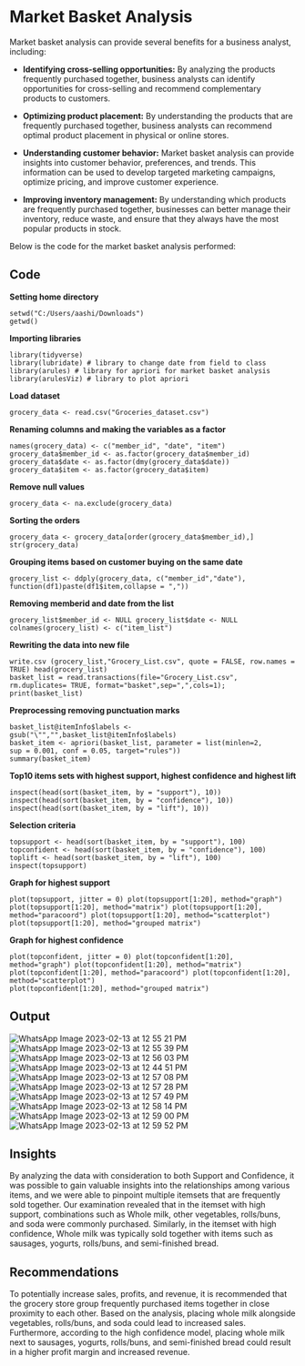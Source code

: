 
# Market Basket Analysis 

Market basket analysis can provide several benefits for a business analyst, including:

* 	**Identifying cross-selling opportunities:** By analyzing the products frequently purchased together, business analysts can identify opportunities for cross-selling and recommend complementary products to customers.

* 	**Optimizing product placement:** By understanding the products that are frequently purchased together, business analysts can recommend optimal product placement in physical or online stores.

* 	**Understanding customer behavior:** Market basket analysis can provide insights into customer behavior, preferences, and trends. This information can be used to develop targeted marketing campaigns, optimize pricing, and improve customer experience.

* 	**Improving inventory management:** By understanding which products are frequently purchased together, businesses can better manage their inventory, reduce waste, and ensure that they always have the most popular products in stock.

Below is the code for the market basket analysis performed:



## Code
**Setting home directory**
```rscript
setwd("C:/Users/aashi/Downloads")
getwd()
```
**Importing libraries**
```rscript
library(tidyverse)
library(lubridate) # library to change date from field to class 
library(arules)	# library for apriori for market basket analysis 
library(arulesViz) # library to plot apriori

```
**Load dataset**
```rscript
grocery_data <- read.csv("Groceries_dataset.csv")
```
**Renaming columns and making the variables as a factor**
```rscript
names(grocery_data) <- c("member_id", "date", "item") grocery_data$member_id <- as.factor(grocery_data$member_id) grocery_data$date <- as.factor(dmy(grocery_data$date)) grocery_data$item <- as.factor(grocery_data$item)
```
**Remove null values**
```rscript
grocery_data <- na.exclude(grocery_data)
```
**Sorting the orders**
```rscript
grocery_data <- grocery_data[order(grocery_data$member_id),]
str(grocery_data)
```
**Grouping items based on customer buying on the same date**
```rscript
grocery_list <- ddply(grocery_data, c("member_id","date"),
function(df1)paste(df1$item,collapse = ","))
```
**Removing memberid and date from the list**
```rscript
grocery_list$member_id <- NULL grocery_list$date <- NULL colnames(grocery_list) <- c("item_list")
```
**Rewriting the data into new file**
```rscript
write.csv (grocery_list,"Grocery_List.csv", quote = FALSE, row.names = TRUE) head(grocery_list)
basket_list = read.transactions(file="Grocery_List.csv",
rm.duplicates= TRUE, format="basket",sep=",",cols=1);
print(basket_list)
```
**Preprocessing removing punctuation marks**
```rscript
basket_list@itemInfo$labels <- gsub("\"","",basket_list@itemInfo$labels)
basket_item <- apriori(basket_list, parameter = list(minlen=2,
sup = 0.001, conf = 0.05, target="rules"))
summary(basket_item)
```
**Top10 items sets with highest support, highest confidence and highest lift**
```rscript
inspect(head(sort(basket_item, by = "support"), 10)) inspect(head(sort(basket_item, by = "confidence"), 10)) inspect(head(sort(basket_item, by = "lift"), 10))
```
**Selection criteria**
```rscript
topsupport <- head(sort(basket_item, by = "support"), 100) topconfident <- head(sort(basket_item, by = "confidence"), 100) toplift <- head(sort(basket_item, by = "lift"), 100)
inspect(topsupport)
```
**Graph for highest support**
```rscript
plot(topsupport, jitter = 0) plot(topsupport[1:20], method="graph") plot(topsupport[1:20], method="matrix") plot(topsupport[1:20], method="paracoord") plot(topsupport[1:20], method="scatterplot")
plot(topsupport[1:20], method="grouped matrix")
```
**Graph for highest confidence**
```rscript
plot(topconfident, jitter = 0) plot(topconfident[1:20], method="graph") plot(topconfident[1:20], method="matrix") plot(topconfident[1:20], method="paracoord") plot(topconfident[1:20], method="scatterplot")
plot(topconfident[1:20], method="grouped matrix")
```
## Output
![WhatsApp Image 2023-02-13 at 12 55 21 PM](https://user-images.githubusercontent.com/85166438/218536953-87b36ecd-c691-44d3-8cf8-2aefc381aa22.jpeg)
![WhatsApp Image 2023-02-13 at 12 55 39 PM](https://user-images.githubusercontent.com/85166438/218536976-524b400a-6110-4b12-9675-de86eade88d2.jpeg)
![WhatsApp Image 2023-02-13 at 12 56 03 PM](https://user-images.githubusercontent.com/85166438/218536983-a4024f8a-f429-4347-ac7e-5711215eb92d.jpeg)
![WhatsApp Image 2023-02-13 at 12 44 51 PM](https://user-images.githubusercontent.com/85166438/218537300-6184d73c-c8c5-4b28-912f-50c1e2319dda.jpeg)
![WhatsApp Image 2023-02-13 at 12 57 08 PM](https://user-images.githubusercontent.com/85166438/218536992-85bd1ddf-f04d-49d1-9fba-11ffbfe7065a.jpeg)
![WhatsApp Image 2023-02-13 at 12 57 28 PM](https://user-images.githubusercontent.com/85166438/218537011-fdb51373-1752-407d-ac6a-ddccb0a790e0.jpeg)
![WhatsApp Image 2023-02-13 at 12 57 49 PM](https://user-images.githubusercontent.com/85166438/218537023-4bc107d8-c3b3-485e-a624-50cd116c7c37.jpeg)
![WhatsApp Image 2023-02-13 at 12 58 14 PM](https://user-images.githubusercontent.com/85166438/218537031-6a750bc5-2e78-4a36-b55c-be1ff216c670.jpeg)
![WhatsApp Image 2023-02-13 at 12 59 00 PM](https://user-images.githubusercontent.com/85166438/218537043-07d6ea72-2022-44fe-b436-2bd4e4c649b9.jpeg)
![WhatsApp Image 2023-02-13 at 12 59 52 PM](https://user-images.githubusercontent.com/85166438/218537054-0399f6a1-1bc9-4a7f-a5d5-d58e442e84a2.jpeg)

## Insights

By analyzing the data with consideration to both Support and Confidence, it was possible to gain valuable insights into the relationships among various items, and we were able to pinpoint multiple itemsets that are frequently sold together. Our examination revealed that in the itemset with high support, combinations such as Whole milk, other vegetables, rolls/buns, and soda were commonly purchased. Similarly, in the itemset with high confidence, Whole milk was typically sold together with items such as sausages, yogurts, rolls/buns, and semi-finished bread.

## Recommendations

To potentially increase sales, profits, and revenue, it is recommended that the grocery store group frequently purchased items together in close proximity to each other. Based on the analysis, placing whole milk alongside vegetables, rolls/buns, and soda could lead to increased sales. Furthermore, according to the high confidence model, placing whole milk next to sausages, yogurts, rolls/buns, and semi-finished bread could result in a higher profit margin and increased revenue.
